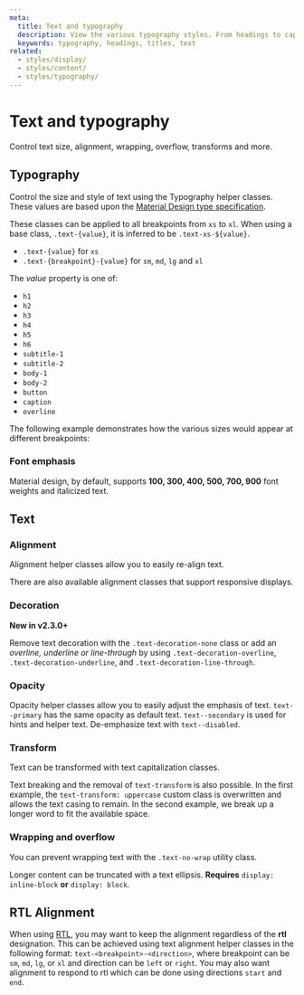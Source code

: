 ```yaml
---
meta:
  title: Text and typography
  description: View the various typography styles. From headings to captions, with various weights, sizes and italics.
  keywords: typography, headings, titles, text
related:
  - styles/display/
  - styles/content/
  - styles/typography/
---
```


# Text and typography

Control text size, alignment, wrapping, overflow, transforms and more. <inline-ad slug="scrimba-typography" />

<entry-ad />

## Typography

Control the size and style of text using the Typography helper classes. These values are based upon the [Material Design type specification](https://material.io/design/typography/the-type-system.html).

<example file="text-and-typography/typography" />

These classes can be applied to all breakpoints from `xs` to `xl`. When using a base class, `.text-{value}`, it is inferred to be `.text-xs-${value}`.

- `.text-{value}` for `xs`
- `.text-{breakpoint}-{value}` for `sm`, `md`, `lg` and `xl`

The _value_ property is one of:

- `h1`
- `h2`
- `h3`
- `h4`
- `h5`
- `h6`
- `subtitle-1`
- `subtitle-2`
- `body-1`
- `body-2`
- `button`
- `caption`
- `overline`

The following example demonstrates how the various sizes would appear at different breakpoints:

<example file="text-and-typography/typography-breakpoints" />

### Font emphasis

Material design, by default, supports **100, 300, 400, 500, 700, 900** font weights and italicized text.

<example file="text-and-typography/font-emphasis" />

## Text

### Alignment

Alignment helper classes allow you to easily re-align text.

<example file="text-and-typography/text-justify" />

There are also available alignment classes that support responsive displays.

<example file="text-and-typography/text-align" />

### Decoration

<alert type="info">

  **New in v2.3.0+**

</alert>

Remove text decoration with the `.text-decoration-none` class or add an *overline, underline or line-through* by using `.text-decoration-overline`, `.text-decoration-underline`, and `.text-decoration-line-through`.

<example file="text-and-typography/text-decoration" />

### Opacity

Opacity helper classes allow you to easily adjust the emphasis of text. `text--primary` has the same opacity as default text. `text--secondary` is used for hints and helper text. De-emphasize text with `text--disabled`.

<example file="text-and-typography/text-opacity" />

### Transform

Text can be transformed with text capitalization classes.

<example file="text-and-typography/text-transform" />

Text breaking and the removal of `text-transform` is also possible. In the first example, the `text-transform: uppercase` custom class is overwritten and allows the text casing to remain. In the second example, we break up a longer word to fit the available space.

<example file="text-and-typography/text-break" />

### Wrapping and overflow

You can prevent wrapping text with the `.text-no-wrap` utility class.

<example file="text-and-typography/text-no-wrap" />

Longer content can be truncated with a text ellipsis. **Requires** `display: inline-block` **or** `display: block`.

<example file="text-and-typography/text-truncate" />

## RTL Alignment

When using [RTL](/features/rtl), you may want to keep the alignment regardless of the **rtl** designation. This can be achieved using text alignment helper classes in the following format: `text-<breakpoint>-<direction>`, where breakpoint can be `sm`, `md`, `lg`, or `xl` and direction can be `left` or `right`. You may also want alignment to respond to rtl which can be done using directions `start` and `end`.

<example file="text-and-typography/text-rtl" />

<backmatter />
